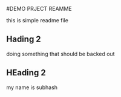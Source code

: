 #DEMO PRJECT REAMME

this is simple readme file

## Hading 2

doing something that should be backed out


## HEading 2

my name is subhash
 
